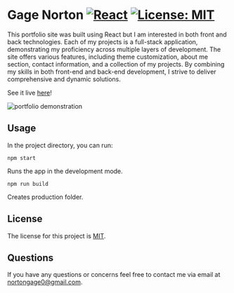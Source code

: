 # Gage Norton [![React](https://img.shields.io/badge/React-16%2B-blue.svg)](https://reactjs.org/) [![License: MIT](https://img.shields.io/badge/License-MIT-yellow.svg)](https://opensource.org/licenses/MIT)

This portfolio site was built using React but I am interested in both front and back technologies. Each of my projects is a full-stack application, demonstrating my proficiency across multiple layers of development. The site offers various features, including theme customization, about me section, contact information, and a collection of my projects. By combining my skills in both front-end and back-end development, I strive to deliver comprehensive and dynamic solutions.

See it live [here](https://gatewayss.github.io/gage-gateway/)!

![portfolio demonstration](src/assets/Gage's%20portfolio.gif)
## Usage

In the project directory, you can run:

`npm start`

Runs the app in the development mode.

 `npm run build`

Creates production folder. 

## License 

The license for this project is [MIT](https://opensource.org/license/mit/).

## Questions 
If you have any questions or concerns feel free to contact me via email at nortongage0@gmail.com.